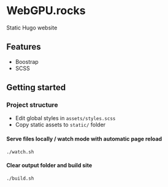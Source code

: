 # WebGPU.rocks
Static Hugo website

## Features
- Boostrap
- SCSS

## Getting started

### Project structure
- Edit global styles in `assets/styles.scss`
- Copy static assets to `static/` folder

#### Serve files locally / watch mode with automatic page reload
```
./watch.sh
```

#### Clear output folder and build site
```
./build.sh
```